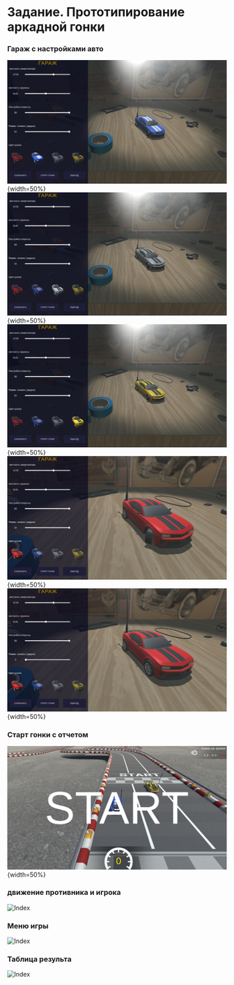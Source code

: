 # Задание. Прототипирование аркадной гонки


### Гараж с настройками авто 
![Index](/Assets/ImageGit/G1.jpg){width=50%}
![Index](/Assets/ImageGit/G2.jpg){width=50%}
![Index](/Assets/ImageGit/G3.jpg){width=50%}
![Index](/Assets/ImageGit/G4.jpg){width=50%}
![Index](/Assets/ImageGit/G5.jpg){width=50%}

### Старт гонки с отчетом 
![Index](/Assets/ImageGit/menu2.jpg){width=50%}
### движение противника и игрока 
![Index](/Assets/ImageGit/harassment.gif)

### Меню игры
![Index](/Assets/ImageGit/NewWave.gif)

### Таблица результа
![Index](/Assets/ImageGit/Game.gif)
